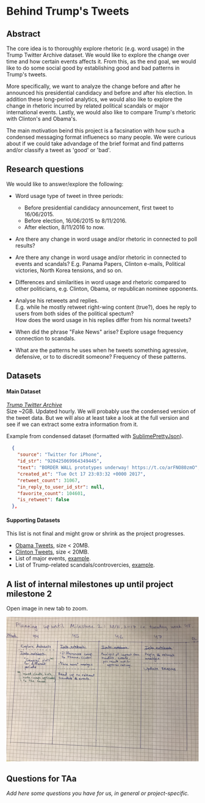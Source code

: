 # Behind Trump's Tweets


## Abstract

The core idea is to thoroughly explore rhetoric (e.g. word usage) in the Trump Twitter Archive dataset. We would like to explore the change over time and how certain events affects it. From this, as the end goal, we would like to do some social good by establishing good and bad patterns in Trump's tweets.

More specifically, we want to analyze the change before and after he announced his presidential candidacy and before and after his election. In addition these long-period analytics, we would also like to explore the change in rhetoric incurred by related political scandals or major international events. Lastly, we would also like to compare Trump's rhetoric with Clinton's and Obama's.

The main motivation beind this project is a facsination with how such a condensed messaging format influenecs so many people. We were curious about if we could take advandage of the brief format and find patterns and/or classify a tweet as 'good' or 'bad'.


## Research questions

We would like to answer/explore the following:  

* Word usage type of tweet in three periods:
    * Before presidential candidacy announcement, first tweet to 16/06/2015.  
    * Before election, 16/06/2015 to 8/11/2016.  
    * After election, 8/11/2016 to now.  

* Are there any change in word usage and/or rhetoric in connected to poll results?

* Are there any change in word usage and/or rhetoric in connected to events and scandals?
  E.g. Panama Papers, Clinton e-mails, Political victories, North Korea tensions, and so on.

* Differences and similarities in word usage and rhetoric compared to other politicians, e.g. Clinton, Obama, or republican nominee opponents.

* Analyse his retweets and replies.  
  E.g. while he mostly retweet right-wing content (true?), does he reply to users from both sides of the political spectum?  
  How does the word usage in his replies differ from his normal tweets?

* When did the phrase "Fake News" arise? Explore usage frequency connection to scandals.

* What are the patterns he uses when he tweets something agressive, defensive, or to to discredit someone? Frequency of these patterns.


## Datasets

#### Main Dataset  
*[Trump Twitter Archive](https://github.com/bpb27/trump_tweet_data_archive)*  
Size ~2GB. Updated hourly. We will probably use the condensed version of the tweet data. But we will also at least take a look at the full version and see if we can extract some extra information from it.

Example from condensed dataset (formatted with [SublimePrettyJson](https://github.com/dzhibas/SublimePrettyJson)).


```JSON
  {
    "source": "Twitter for iPhone",
    "id_str": "920425069964349445",
    "text": "BORDER WALL prototypes underway! https://t.co/arFNO80zmO",
    "created_at": "Tue Oct 17 23:03:32 +0000 2017",
    "retweet_count": 31067,
    "in_reply_to_user_id_str": null,
    "favorite_count": 104601,
    "is_retweet": false
  },
```

#### Supporting Datasets
This list is not final and might grow or shrink as the project progresses.  

* [Obama Tweets](https://www.kaggle.com/speckledpingu/rawtwitterfeeds), size < 20MB.
* [Clinton Tweets](https://www.kaggle.com/speckledpingu/rawtwitterfeeds), size < 20MB.
* List of major events, [example](https://en.wikipedia.org/wiki/2016).
* List of Trump-related scandals/controvercies, [example](https://en.wikipedia.org/wiki/Category:Donald_Trump_controversies). 


## A list of internal milestones up until project milestone 2

Open image in new tab to zoom.

![Planning for Milestone 2](images/MS2_Planning.jpg)


## Questions for TAa
_Add here some questions you have for us, in general or project-specific._
